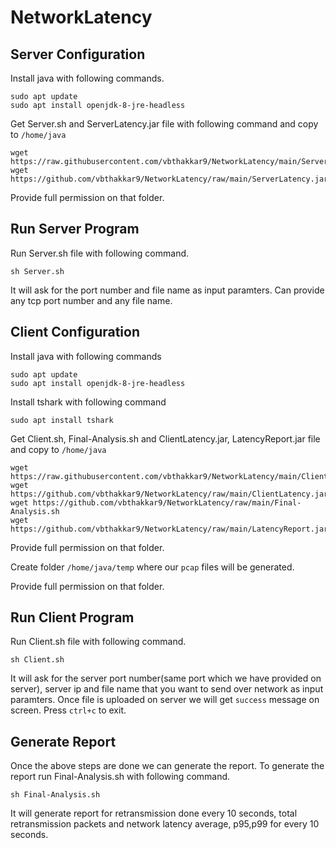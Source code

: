 # NetworkLatency
## Server Configuration

Install java with following commands.

    sudo apt update
    sudo apt install openjdk-8-jre-headless

Get Server.sh and ServerLatency.jar file with following command and copy to `/home/java`

    wget https://raw.githubusercontent.com/vbthakkar9/NetworkLatency/main/Server.sh
    wget https://github.com/vbthakkar9/NetworkLatency/raw/main/ServerLatency.jar

Provide full permission on that folder.

## Run Server Program
Run Server.sh file with following command.
    
    sh Server.sh

It will ask for the port number and file name as input paramters. Can provide any tcp port number and any file name.

## Client Configuration

Install java with following commands

    sudo apt update
    sudo apt install openjdk-8-jre-headless

Install tshark with following command

    sudo apt install tshark

Get Client.sh, Final-Analysis.sh and ClientLatency.jar, LatencyReport.jar file and copy to `/home/java`

    wget https://raw.githubusercontent.com/vbthakkar9/NetworkLatency/main/Client.sh
    wget https://github.com/vbthakkar9/NetworkLatency/raw/main/ClientLatency.jar
    wget https://github.com/vbthakkar9/NetworkLatency/raw/main/Final-Analysis.sh
    wget https://github.com/vbthakkar9/NetworkLatency/raw/main/LatencyReport.jar

Provide full permission on that folder.

Create folder `/home/java/temp` where our `pcap` files will be generated.

Provide full permission on that folder.

## Run Client Program

Run Client.sh file with following command.

    sh Client.sh

It will ask for the server port number(same port which we have provided on server), server ip and file name that you want to send over network as input paramters. 
Once file is uploaded on server we will get `success` message on screen. Press `ctrl+c` to exit.

## Generate Report
Once the above steps are done we can generate the report. To generate the report run Final-Analysis.sh with following command.

    sh Final-Analysis.sh

It will generate report for retransmission done every 10 seconds, total retransmission packets and network latency average, p95,p99 for every 10 seconds.

